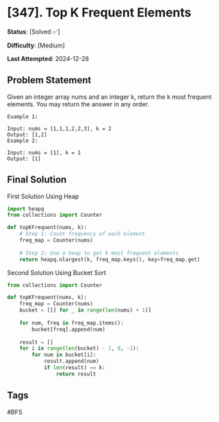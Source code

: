 # [347]. Top K Frequent Elements

**Status**: [Solved ✅]

**Difficulty**: [Medium]

**Last Attempted**: 2024-12-28

## Problem Statement

Given an integer array nums and an integer k, return the k most frequent elements. You may return the answer in any order.

```
Example 1:

Input: nums = [1,1,1,2,2,3], k = 2
Output: [1,2]
Example 2:

Input: nums = [1], k = 1
Output: [1]

```

## Final Solution

First Solution Using Heap
```python
import heapq
from collections import Counter

def topKFrequent(nums, k):
    # Step 1: Count frequency of each element
    freq_map = Counter(nums)
    
    # Step 2: Use a heap to get k most frequent elements
    return heapq.nlargest(k, freq_map.keys(), key=freq_map.get)
```

Second Solution Using Bucket Sort
```python
from collections import Counter

def topKFrequent(nums, k):
    freq_map = Counter(nums)
    bucket = [[] for _ in range(len(nums) + 1)]
    
    for num, freq in freq_map.items():
        bucket[freq].append(num)
    
    result = []
    for i in range(len(bucket) - 1, 0, -1):
        for num in bucket[i]:
            result.append(num)
            if len(result) == k:
                return result
```

## Tags
#BFS